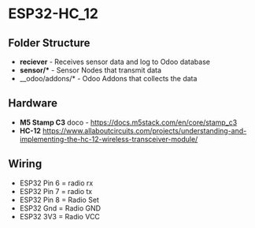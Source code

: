# ESP32-HC_12

## Folder Structure
- __reciever__ - Receives sensor data and log to Odoo database
- __sensor/*__ - Sensor Nodes that transmit data
- __odoo/addons/* - Odoo Addons that collects the data

## Hardware
- __M5 Stamp C3__ doco - https://docs.m5stack.com/en/core/stamp_c3
- __HC-12__ https://www.allaboutcircuits.com/projects/understanding-and-implementing-the-hc-12-wireless-transceiver-module/

## Wiring 
- ESP32 Pin 6 = radio rx
- ESP32 Pin 7 = radio tx
- ESP32 Pin 8 = Radio Set
- ESP32 Gnd = Radio GND
- ESP32 3V3 = Radio VCC


